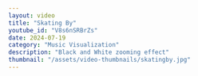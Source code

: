 ```yaml
---
layout: video
title: "Skating By"
youtube_id: "V8s6nSRBrZs"
date: 2024-07-19
category: "Music Visualization"
description: "Black and White zooming effect"
thumbnail: "/assets/video-thumbnails/skatingby.jpg"
---
```

